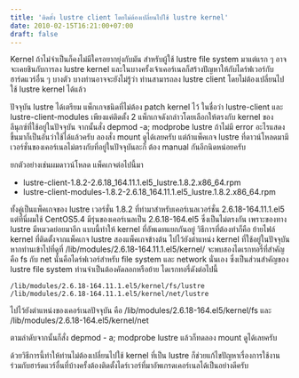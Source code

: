 ```yaml
---
title: 'ติดตั้ง lustre client โดยไม่ต้องเปลี่ยนไปใช้ lustre kernel'
date: 2010-02-15T16:21:00+07:00
draft: false
---
```

Kernel ถ้าไม่จำเป็นก็คงไม่มีใครอยากยุ่งกับมัน สำหรับผู้ใช้ lustre file system มาแต่แรก ๆ อาจจะเคยชินกับการลง lustre kernel และในบางครั้งเจ้าเคอร์เนลก็สร้างปัญหาให้กับไดร์ฟเวอร์กับฮาร์ดแวร์อื่น ๆ บางตัว บางท่านอาจจะยังไม่รู้ว่า ท่านสามารถลง lustre client โดยไม่ต้องเปลี่ยนไปใช้ lustre kernel ได้แล้ว

ปัจจุบัน lustre ได้เตรียม แพ็กเกจชนิดที่ไม่ต้อง patch kernel ไว้ ในชื่อว่า lustre-client และ lustre-client-modules เพียงแค่ติดตั้ง 2 แพ็กเกจดังกล่าวโดยเลือกให้ตรงกับ kernel ของลีนุกซ์ที่ใช้อยู่ในปัจจุบัน จากนั้นสั่ง depmod -a; modprobe lustre ถ้าไม่มี error อะไรแสดงขึ้นมาก็เป็นอันว่าใช้ได้แล้วครับ ลองสั่ง mount ดูได้เลยครับ แต่ถ้าแพ็คเกจ lustre ที่ดาวน์โหลดมามีเวอร์ชั่นของเคอร์เนลไม่ตรงกับที่อยู่ในปัจจุบันละก็ ต้อง manual กันอีกนิดหน่อยครับ

ยกตัวอย่างเช่นผมดาวน์โหลด แพ็คเกจต่อไปนี้มา

- lustre-client-1.8.2-2.6.18_164.11.1.el5_lustre.1.8.2.x86_64.rpm
- lustre-client-modules-1.8.2-2.6.18_164.11.1.el5_lustre.1.8.2.x86_64.rpm

ทั้งคู่เป็นแพ็คเกจของ lustre เวอร์ชั่น 1.8.2 ที่ทำมาสำหรับเคอร์เนลเวอร์ชั่น 2.6.18-164.11.1.el5 แต่ที่นี่ผมใช้ CentOS5.4 มีรุ่นของเคอร์เนลเป็น 2.6.18-164.el5 ซึ่งเป็นไม่ตรงกัน เพราะของทาง lustre มีหมวดย่อยมาอีก แบบนี้ทำให้ kernel ที่อัพเดทแยกกันอยู่ วิธีการที่ต้องทำก็คือ ย้ายไฟล์ kernel ที่ติดตั้งจากแพ็คเกจ lustre สองแพ็คเกจข้างต้น ไปไว้ยังตำแหน่ง kernel ที่ใช้อยู่ในปัจจุบัน หากท่านเข้าไปที่ดูที่ /lib/modules/2.6.18-164.11.1.el5/kernel/ จะพบสองไดเรกทอรี่ที่สำคัญคือ fs กับ net นั่นคือไดร์ฟเวอร์สำหรับ file system และ network นั่นเอง ซึ่งเป็นส่วนสำคัญของ lustre file system
ท่านจำเป็นต้องคัดลอกหรือย้าย ไดเรกทอรี่ดังต่อไปนี้

    /lib/modules/2.6.18-164.11.1.el5/kernel/fs/lustre
    /lib/modules/2.6.18-164.11.1.el5/kernel/net/lustre
ไปไว้ยังตำแหน่งของเคอร์เนลปัจจุบัน คือ /lib/modules/2.6.18-164.el5/kernel/fs และ /lib/modules/2.6.18-164.el5/kernel/net 

ตามลำดับจากนั้นก็สั่ง depmod - a; modprobe lustre แล้วก็ทดลอง mount ดูได้เลยครับ

ด้วยวิธีการนี้ทำให้ท่านไม่ต้องเปลี่ยนไปใช้ kernel ที่เป็น lustre ก็ช่วยแก้ไขปัญหาเรื่องการใช้งานร่วมกับฮาร์ดแวร์อื่นที่บ้างครั้งต้องติดตั้งไดร์เวอร์ที่มาอัพเกรดเคอร์เนลได้เป็นอย่างดีครับ